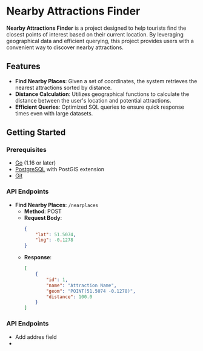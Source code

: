 # Nearby Attractions Finder

**Nearby Attractions Finder** is a project designed to help tourists find the closest points of interest based on their current location. By leveraging geographical data and efficient querying, this project provides users with a convenient way to discover nearby attractions.

## Features

- **Find Nearby Places**: Given a set of coordinates, the system retrieves the nearest attractions sorted by distance.
- **Distance Calculation**: Utilizes geographical functions to calculate the distance between the user's location and potential attractions.
- **Efficient Queries**: Optimized SQL queries to ensure quick response times even with large datasets.

## Getting Started

### Prerequisites

- [Go](https://golang.org/dl/) (1.16 or later)
- [PostgreSQL](https://www.postgresql.org/) with PostGIS extension
- [Git](https://git-scm.com/)


### API Endpoints

- **Find Nearby Places**: `/nearplaces`
    - **Method**: POST
    - **Request Body**:
        ```json
        {
            "lat": 51.5074,
            "lng": -0.1278
        }
        ```
    - **Response**:
        ```json
        [
            {
                "id": 1,
                "name": "Attraction Name",
                "geom": "POINT(51.5074 -0.1278)",
                "distance": 100.0
            }
        ]
        ```



### API Endpoints

- Add addres field
- 
